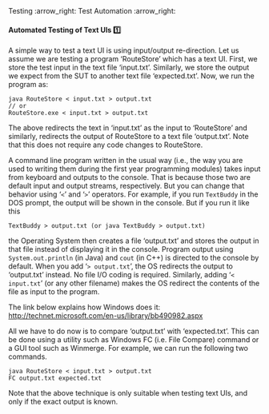 <link rel="stylesheet" href="{{baseUrl}}/css/textbook.css">

<div class="website-content">

<div id="path">Testing :arrow_right: Test Automation :arrow_right:</div>

<div id="title">

#### Automated Testing of Text UIs :one:

</div>

<div id="body">

A simple way to test a text UI is using input/output re-direction.  Let us assume we are testing a program ‘RouteStore’ which has a text UI. First, we store the test input in the text file ‘input.txt’. Similarly, we store the output we expect from the SUT to another text file ‘expected.txt’. Now, we run the program as:

```
java RouteStore < input.txt > output.txt
// or
RouteStore.exe < input.txt > output.txt
```

The above redirects the text in ‘input.txt’ as the input to ‘RouteStore’ and similarly, redirects the output of RouteStore to a text file ‘output.txt’. Note that this does not require any code changes to RouteStore.

<panel header="**The ‘>’ operator and the ‘<’ operator. :zero:**" alt="Alternative Header">

A command line program written in the usual way (i.e., the way you are used to writing them during the first year programming modules) takes input from keyboard and outputs to the console. That is because those two are default input and output streams, respectively. But you can change that behavior using ‘` < `’ and ‘` > `’ operators. For example, if you run `TextBuddy` in the DOS prompt, the output will be shown in the console. But if you run it like this

```
TextBuddy > output.txt (or java TextBuddy > output.txt)
```

the Operating System then creates a file ‘output.txt’ and stores the output in that file instead of displaying it in the console. Program output using `System.out.println` (in Java) and `cout` (in C++) is directed to the console by default. When you add ‘` > output.txt `’, the OS redirects the output to ‘output.txt’ instead. No file I/O coding is required. Similarly, adding ‘` < input.txt `’ (or any other filename) makes the OS redirect the contents of the file as input to the program.

The link below explains how Windows does it:
http://technet.microsoft.com/en-us/library/bb490982.aspx

</panel>

<p/>

All we have to do now is to compare ‘output.txt’ with ‘expected.txt’. This can be done using a utility such as Windows FC (i.e. File Compare) command or a GUI tool such as Winmerge. For example, we can run the following two commands.

```
java RouteStore < input.txt > output.txt
FC output.txt expected.txt
```

Note that the above technique is only suitable when testing text UIs, and only if the exact output is known.

</div>

<div id="extras">
</div>

</div>
